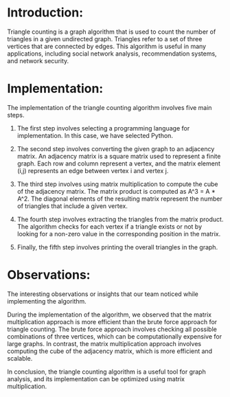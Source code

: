 # Introduction:

Triangle counting is a graph algorithm that is used to count the number of triangles in a given undirected graph. Triangles refer to a set of three vertices that are connected by edges. This algorithm is useful in many applications, including social network analysis, recommendation systems, and network security.

# Implementation:

The implementation of the triangle counting algorithm involves five main steps.

1. The first step involves selecting a programming language for implementation. In this case, we have selected Python.

2. The second step involves converting the given graph to an adjacency matrix. An adjacency matrix is a square matrix used to represent a finite graph. Each row and column represent a vertex, and the matrix element (i,j) represents an edge between vertex i and vertex j.

3. The third step involves using matrix multiplication to compute the cube of the adjacency matrix. The matrix product is computed as A^3 = A * A^2. The diagonal elements of the resulting matrix represent the number of triangles that include a given vertex.

4. The fourth step involves extracting the triangles from the matrix product. The algorithm checks for each vertex if a triangle exists or not by looking for a non-zero value in the corresponding position in the matrix.

5. Finally, the fifth step involves printing the overall triangles in the graph.

# Observations:
The interesting observations or insights that our team noticed while implementing the algorithm.

During the implementation of the algorithm, we observed that the matrix multiplication approach is more efficient than the brute force approach for triangle counting. The brute force approach involves checking all possible combinations of three vertices, which can be computationally expensive for large graphs. In contrast, the matrix multiplication approach involves computing the cube of the adjacency matrix, which is more efficient and scalable.

In conclusion, the triangle counting algorithm is a useful tool for graph analysis, and its implementation can be optimized using matrix multiplication.

